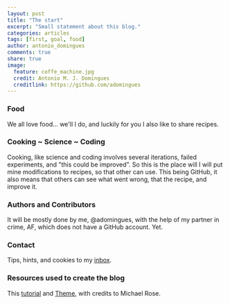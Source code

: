 ```yaml
---
layout: post
title: "The start"
excerpt: "Small statement about this blog."
categories: articles
tags: [first, goal, food]
author: antonio_domingues
comments: true
share: true
image:
  feature: coffe_machine.jpg
  credit: Antonio M. J. Domingues
  creditlink: https://github.com/adomingues
---
```


### Food
We all love food... we'll I do, and luckily for you I also like to share recipes.

### Cooking ~ Science ~ Coding
Cooking, like science and coding involves several iterations, failed experiments, and "this could be improved". So this is the place will I will put mine modifications to recipes, so that other can use. This being GitHub, it also means that others can see what went wrong, that the recipe, and improve it. 

<!-- ### Creating pages manually
If you prefer to not use the automatic generator, push a branch named `gh-pages` to your repository to create a page manually. In addition to supporting regular HTML content, GitHub Pages support Jekyll, a simple, blog aware static site generator. Jekyll makes it easy to create site-wide headers and footers without having to copy them across every page. It also offers intelligent blog support and other advanced templating features.
 -->
 
### Authors and Contributors
It will be mostly done by me, @adomingues, with the help of my partner in crime, AF, which does not have a GitHub account. Yet.

### Contact
Tips, hints, and cookies to my [inbox](amjdomingues@gmail.com).

### Resources used to create the blog
This [tutorial](https://help.github.com/articles/creating-project-pages-manually/) and [Theme](http://mmistakes.github.io/so-simple-theme/theme-setup/), with credits to Michael Rose.
